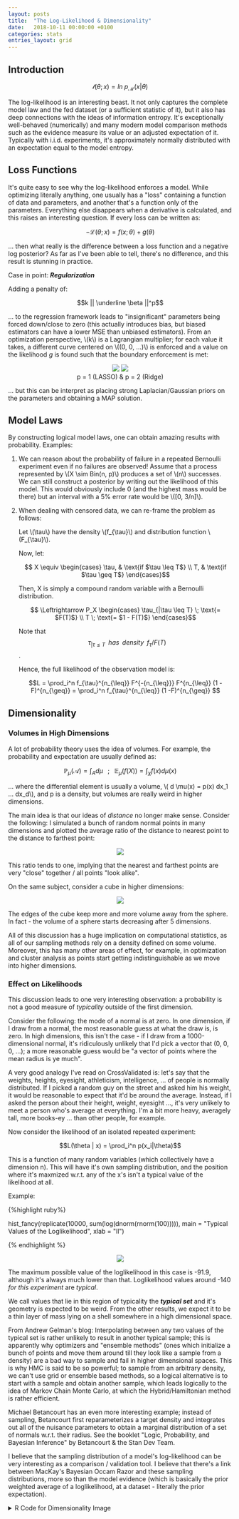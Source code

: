 ```yaml
---
layout: posts
title:  "The Log-Likelihood & Dimensionality"
date:   2018-10-11 00:00:00 +0100
categories: stats
entries_layout: grid
---
```


## Introduction

$$\mathcal l(\theta; x) = ln \; p_{\mathcal M}(x|\theta)$$

The log-likelihood is an interesting beast. It not only captures the complete model law and the fed dataset (or a sufficient statistic of it), but it also has deep connections with the ideas of information entropy. It's exceptionally well-behaved (numerically) and many modern model comparison methods such as the evidence measure its value or an adjusted expectation of it. Typically with i.i.d. experiments, it's approximately normally distributed with an expectation equal to the model entropy.

## Loss Functions

It's quite easy to see why the log-likelihood enforces a model. While optimizing literally anything, one usually has a "loss" containing a function of data and parameters, and another that's a function only of the parameters. Everything else disappears when a derivative is calculated, and this raises an interesting question. If every loss can be written as:

$$ - \mathcal L(\theta; x) = f(x;\theta) + g(\theta) $$

... then what really is the difference between a loss function and a negative log posterior? As far as I've been able to tell, there's no difference, and this result is stunning in practice.

Case in point: _**Regularization**_

Adding a penalty of:

$$k || \underline \beta ||^p$$

... to the regression framework leads to "insignificant" parameters being forced down/close to zero (this actually introduces bias, but biased estimators can have a lower MSE than unbiased estimators). From an optimization perspective, \\(k\\) is a Lagrangian multiplier; for each value it takes, a different curve centered on \\((0, 0, ...)\\) is enforced and a value on the likelihood _g_ is found such that the boundary enforcement is met:

<center> <figure>
	<img style="max-width: 400px; height: auto;" src="/images/l1reg.png"> 
	<img style="max-width: 350px; height: auto;" src="/images/l2reg.png"> 
	<figcaption> p = 1 (LASSO) & p = 2 (Ridge) </figcaption>
</figure> </center>

... but this can be interpret as placing strong Laplacian/Gaussian priors on the parameters and obtaining a MAP solution.

## Model Laws

By constructing logical model laws, one can obtain amazing results with probability. Examples:

 1. We can reason about the probability of failure in a repeated Bernoulli experiment even if no failures are observed! Assume that a process represented by \\(X \sim Bin(n, p)\\) produces a set of \\(n\\) successes. We can still construct a posterior by writing out the likelihood of this model. This would obviously include 0 (and the highest mass would be there) but an interval with a 5% error rate would be \\([0, 3/n]\\).

 2. When dealing with censored data, we can re-frame the problem as follows:

	Let \\(\tau\\) have the density \\(f_{\tau}\\) and distribution function \\(F_{\tau}\\).

	Now, let:

	$$ X \equiv \begin{cases} \tau,  & \text{if $\tau \leq T$} \\
	T, & \text{if $\tau \geq T$} \end{cases}$$

	Then, X is simply a compound random variable with a Bernoulli distribution.

	$$ \Leftrightarrow P_X  \begin{cases} \tau_{|\tau \leq T} \; \text{= $F(T)$} \\
	T \; \text{= $1 - F(T)$} \end{cases}$$

	Note that
	$$\;\; \tau_{|\tau \leq T} \;\;has\;\;density\;\; f_{\tau}/F(T)$$.

	Hence, the full likelihood of the observation model is:

	$$L = \prod_i^n f_{\tau}^{n_{\leq}} F^{-{n_{\leq}}} F^{n_{\leq}} (1 -F)^{n_{\geq}} = \prod_i^n f_{\tau}^{n_{\leq}} (1 -F)^{n_{\geq}} $$

## Dimensionality

### Volumes in High Dimensions

A lot of probability theory uses the idea of volumes. For example, the probability and expectation are usually defined as:

$$ \mathbb P_{\mu} (\mathcal A) = \int_A d \mu \;\;\; ; \;\;\; \mathbb E_{\mu} (f(X)) = \int_{\chi} f(x) d \mu(x) $$

... where the differential element is usually a volume, \\( d \mu(x) = p(x) dx_1 ... dx_d\\), and p is a density, but volumes are really weird in higher dimensions.

The main idea is that our ideas of _distance_ no longer make sense. Consider the following: I simulated a bunch of random normal points in many dimensions and plotted the average ratio of the distance to nearest point to the distance to farthest point:

<center> <img style="max-width: 500px; height: auto;" src = "/images/sphre.png"> </center>

This ratio tends to one, implying that the nearest and farthest points are very "close" together / all points "look alike".

On the same subject, consider a cube in higher dimensions:
<center> <img style="max-width: 400px; height: auto;" src = "/images/cubes.png"> </center>

The edges of the cube keep more and more volume away from the sphere. In fact - the volume of a sphere starts decreasing after 5 dimensions.

All of this discussion has a huge implication on computational statistics, as all of our sampling methods rely on a density defined on some volume. Moreover, this has many other areas of effect, for example, in optimization and cluster analysis as points start getting indistinguishable as we move into higher dimensions.

### Effect on Likelihoods

This discussion leads to one very interesting observation: a probability is not a good measure of _typicality_ outside of the first dimension.

Consider the following: the mode of a normal is at zero. In one dimension, if I draw from a normal, the most reasonable guess at what the draw is, is zero. In high dimensions, this isn't the case - if I draw from a 1000-dimensional normal, it's ridiculously unlikely that I'd pick a vector that (0, 0, 0, ...); a more reasonable guess would be "a vector of points where the mean radius is ye much".

A very good analogy I've read on CrossValidated is: let's say that the weights, heights, eyesight, athleticism, intelligence, ... of people is normally distributed. If I picked a random guy on the street and asked him his weight, it would be reasonable to expect that it'd be around the average. Instead, if I asked the person about their height, weight, eyesight ..., it's very unlikely to meet a person who's average at everything. I'm a bit more heavy, averagely tall, more books-ey ... than other people, for example.

Now consider the likelihood of an isolated repeated experiment:

$$L(\theta | x) = \prod_i^n p(x_i|\theta)$$

This is a function of many random variables (which collectively have a dimension n). This will have it's own sampling distribution, and the position where it's maxmized w.r.t. any of the x's isn't a typical value of the likelihood at all.

Example:

{%highlight ruby%}

hist_fancy(replicate(10000, sum(log(dnorm(rnorm(100))))),
           main = "Typical Values of the Loglikelihood", xlab = "ll")

{% endhighlight %}

<center> <img style="max-width: 500px; height: auto;" src = "/images/typlk.png"> </center>

The maximum possible value of the loglikelihood in this case is -91.9, although it's always much lower than that. Loglikelihood values around -140 _for this experiment_ are _typical_.

We call values that lie in this region of typicality the ***typical set*** and it's geometry is expected to be weird. From the other results, we expect it to be a thin layer of mass lying on a shell somewhere in a high dimensional space.

From Andrew Gelman's blog: Interpolating between any two values of the typical set is rather unlikely to result in another typical sample; this is apparently why optimizers and "ensemble methods" (ones which initialize a bunch of points and move them around till they look like a sample from a density) are a bad way to sample and fail in higher dimensional spaces. This is why HMC is said to be so powerful; to sample from an arbitrary density, we can't use grid or ensemble based methods, so a logical alternative is to start with a sample and obtain another sample, which leads logically to the idea of Markov Chain Monte Carlo, at which the Hybrid/Hamiltonian method is rather efficient.

Michael Betancourt has an even more interesting example; instead of sampling, Betancourt first reparameterizes a target density and integrates out all of the nuisance parameters to obtain a marginal distribution of a set of normals w.r.t. their radius. See the booklet "Logic, Probability, and Bayesian Inference" by Betancourt & the Stan Dev Team.

I believe that the sampling distribution of a model's log-likelihood can be very interesting as a comparison / validation tool. I believe that there's a link between MacKay's Bayesian Occam Razor and these sampling distributions, more so than the model evidence (which is basically the prior weighted average of a loglikelihood, at a dataset - literally the prior expectation).

<details>
<summary> R Code for Dimensionality Image </summary>

{%highlight ruby%}

library(mvtnorm); library(ggplot2)

dim_dist <- function(d, samp_size = 10, ...){
	samp <- rmvnorm(samp_size, mean = rep(0, d), sigma = diag(1, d, d))
	dists <- as.matrix(dist(samp, diag = T, upper = T, ...))
	return(mean(sapply(1:samp_size, function(i) min(dists[-i, i])/max(dists[-i, i]))))
}

qplot(x = 1:250,
	  y = sapply(1:250, function(d) dim_dist(d)),
	  main = "Euclidean Distance in High Dimensions",
	  ylab = "Average Ratio of Nearest to Furthest Point",
	  xlab = "Dimension", color = I("dark gray"), ylim = c(0, 1)) +
	  geom_hline(aes(yintercept = 1))

{% endhighlight %}

</details> <br>
